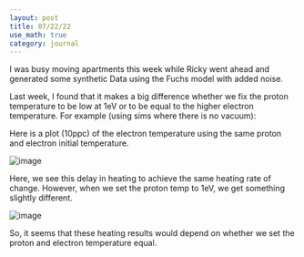 ```yaml
---
layout: post
title: 07/22/22
use_math: true
category: journal
---
```


I was busy moving apartments this week while Ricky went ahead and generated some synthetic Data using the Fuchs model with added noise.

Last week, I found that it makes a big difference whether we fix the proton temperature to be low at 1eV or to be equal to the higher electron temperature. For example (using sims where there is no vacuum): 

Here is a plot (10ppc) of the electron temperature using the same proton and electron initial temperature. 

![image](https://user-images.githubusercontent.com/98538788/180312759-d9a874d1-6a2a-4c79-af86-4dcbc2d96ad0.png)

Here, we see this delay in heating to achieve the same heating rate of change. However, when we set the proton temp to 1eV, we get something slightly different.

![image](https://user-images.githubusercontent.com/98538788/180476027-3188229e-ca65-4f6c-ae8f-1b7ba33e1e85.png)

So, it seems that these heating results would depend on whether we set the proton and electron temperature equal. 

